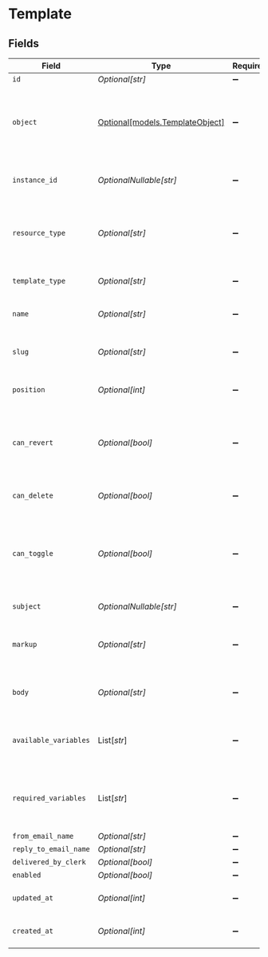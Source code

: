 # Template


## Fields

| Field                                                                                      | Type                                                                                       | Required                                                                                   | Description                                                                                | Example                                                                                    |
| ------------------------------------------------------------------------------------------ | ------------------------------------------------------------------------------------------ | ------------------------------------------------------------------------------------------ | ------------------------------------------------------------------------------------------ | ------------------------------------------------------------------------------------------ |
| `id`                                                                                       | *Optional[str]*                                                                            | :heavy_minus_sign:                                                                         | N/A                                                                                        | temp_12345                                                                                 |
| `object`                                                                                   | [Optional[models.TemplateObject]](../models/templateobject.md)                             | :heavy_minus_sign:                                                                         | String representing the object's type. Objects of the same type share the same value.<br/> | template                                                                                   |
| `instance_id`                                                                              | *OptionalNullable[str]*                                                                    | :heavy_minus_sign:                                                                         | the id of the instance the template belongs to                                             | inst_67890                                                                                 |
| `resource_type`                                                                            | *Optional[str]*                                                                            | :heavy_minus_sign:                                                                         | whether this is a system (default) or user overridden) template                            | system                                                                                     |
| `template_type`                                                                            | *Optional[str]*                                                                            | :heavy_minus_sign:                                                                         | whether this is an email or SMS template                                                   | email                                                                                      |
| `name`                                                                                     | *Optional[str]*                                                                            | :heavy_minus_sign:                                                                         | user-friendly name of the template                                                         | Welcome Email                                                                              |
| `slug`                                                                                     | *Optional[str]*                                                                            | :heavy_minus_sign:                                                                         | machine-friendly name of the template                                                      | welcome_email                                                                              |
| `position`                                                                                 | *Optional[int]*                                                                            | :heavy_minus_sign:                                                                         | position with the listing of templates                                                     | 1                                                                                          |
| `can_revert`                                                                               | *Optional[bool]*                                                                           | :heavy_minus_sign:                                                                         | whether this template can be reverted to the corresponding system default                  | false                                                                                      |
| `can_delete`                                                                               | *Optional[bool]*                                                                           | :heavy_minus_sign:                                                                         | whether this template can be deleted                                                       | true                                                                                       |
| `can_toggle`                                                                               | *Optional[bool]*                                                                           | :heavy_minus_sign:                                                                         | whether this template can be enabled or disabled, true only for notification SMS templates |                                                                                            |
| `subject`                                                                                  | *OptionalNullable[str]*                                                                    | :heavy_minus_sign:                                                                         | email subject                                                                              | Welcome to our service!                                                                    |
| `markup`                                                                                   | *Optional[str]*                                                                            | :heavy_minus_sign:                                                                         | the editor markup used to generate the body of the template                                | <p>Hello, {{ user.name }}</p>                                                              |
| `body`                                                                                     | *Optional[str]*                                                                            | :heavy_minus_sign:                                                                         | the template body before variable interpolation                                            | You are now signed up. Welcome!                                                            |
| `available_variables`                                                                      | List[*str*]                                                                                | :heavy_minus_sign:                                                                         | list of variables that are available for use in the template body                          | [<br/>"user.name",<br/>"user.email"<br/>]                                                  |
| `required_variables`                                                                       | List[*str*]                                                                                | :heavy_minus_sign:                                                                         | list of variables that must be contained in the template body                              | [<br/>"user.name"<br/>]                                                                    |
| `from_email_name`                                                                          | *Optional[str]*                                                                            | :heavy_minus_sign:                                                                         | N/A                                                                                        | Clerk Support                                                                              |
| `reply_to_email_name`                                                                      | *Optional[str]*                                                                            | :heavy_minus_sign:                                                                         | N/A                                                                                        | support@clerk.com                                                                          |
| `delivered_by_clerk`                                                                       | *Optional[bool]*                                                                           | :heavy_minus_sign:                                                                         | N/A                                                                                        | true                                                                                       |
| `enabled`                                                                                  | *Optional[bool]*                                                                           | :heavy_minus_sign:                                                                         | N/A                                                                                        |                                                                                            |
| `updated_at`                                                                               | *Optional[int]*                                                                            | :heavy_minus_sign:                                                                         | Unix timestamp of last update.<br/>                                                        | 1610000000                                                                                 |
| `created_at`                                                                               | *Optional[int]*                                                                            | :heavy_minus_sign:                                                                         | Unix timestamp of creation.<br/>                                                           | 1600000000                                                                                 |